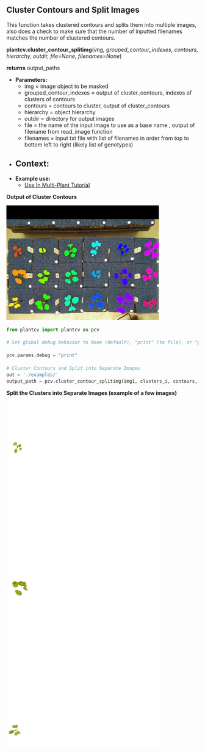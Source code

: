 ## Cluster Contours and Split Images

This function takes clustered contours and splits them into multiple images, also does a check to make sure that
the number of inputted filenames matches the number of clustered contours.

**plantcv.cluster_contour_splitimg**(*img, grouped_contour_indexes, contours, hierarchy, outdir, file=None, filenames=None*)

**returns** output_paths

- **Parameters:**
    - img = image object to be masked
    - grouped_contour_indexes = output of cluster_contours, indexes of clusters of contours
    - contours = contours to cluster, output of cluster_contours
    - hierarchy = object hierarchy
    - outdir = directory for output images
    - file = the name of the input image to use as a base name , output of filename from read_image function
    - filenames = input txt file with list of filenames in order from top to bottom left to right (likely list of genotypes)
- **Context:**
    - 
- **Example use:**
    - [Use In Multi-Plant Tutorial](multi-plant_tutorial.md)


**Output of Cluster Contours**

![Screenshot](img/documentation_images/cluster_contour_splitimg/14_clusters.jpg)


```python
from plantcv import plantcv as pcv

# Set global debug behavior to None (default), "print" (to file), or "plot" (Jupyter Notebooks or X11)

pcv.params.debug = "print"

# Cluster Contours and Split into Separate Images 
out = './examples/'
output_path = pcv.cluster_contour_splitimg(img1, clusters_i, contours, hierarchy, out, file, filenames=None)

```

**Split the Clusters into Separate Images (example of a few images)**

![Screenshot](img/documentation_images/cluster_contour_splitimg/15_clusters.jpg)
![Screenshot](img/documentation_images/cluster_contour_splitimg/16_clusters.jpg)
![Screenshot](img/documentation_images/cluster_contour_splitimg/17_clusters.jpg)


